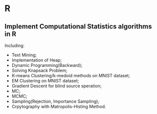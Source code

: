 # R 
## Implement Computational Statistics algorithms in R
Including: 
- Text Mining; 
- Implementation of Heap; 
- Dynamic Programming(Backward); 
- Solving Knapsack Problem;
- K-means Clustering/k-medoid methods on MNIST dataset; 
- EM Clustering on MNIST dataset;
- Gradient Descent for blind source speration;
- MC;
- MCMC;
- Sampling(Rejection, Importance Sampling);
- Crpytography with Matropolis-Histing Method. 
